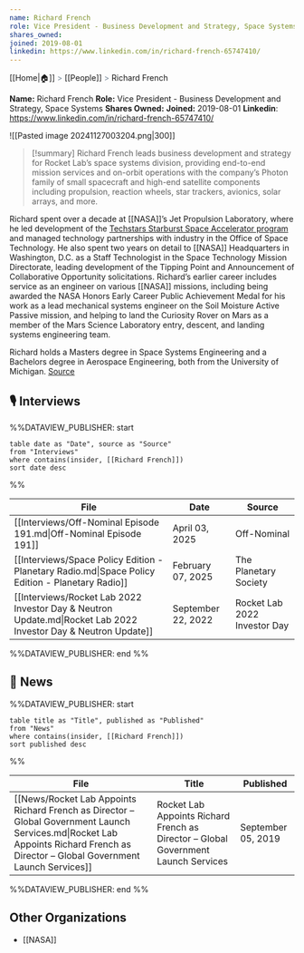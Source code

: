 ```yaml
---
name: Richard French
role: Vice President - Business Development and Strategy, Space Systems
shares_owned: 
joined: 2019-08-01
linkedin: https://www.linkedin.com/in/richard-french-65747410/
---
```

[[Home|🏠]] <span style="color: LightSlateGray">></span> [[People]] <span style="color: LightSlateGray">></span> Richard French

**Name:** Richard French
**Role:** Vice President - Business Development and Strategy, Space Systems
**Shares Owned:** 
**Joined:** 2019-08-01
**Linkedin**: https://www.linkedin.com/in/richard-french-65747410/

![[Pasted image 20241127003204.png|300]]

>[!summary]
Richard French leads business development and strategy for Rocket Lab’s space systems division, providing end-to-end mission services and on-orbit operations with the company’s Photon family of small spacecraft and high-end satellite components including propulsion, reaction wheels, star trackers, avionics, solar arrays, and more.
>
Richard spent over a decade at [[NASA]]’s Jet Propulsion Laboratory, where he led development of the [Techstars Starburst Space Accelerator program](https://www.techstars.com/accelerators/space) and managed technology partnerships with industry in the Office of Space Technology. He also spent two years on detail to [[NASA]] Headquarters in Washington, D.C. as a Staff Technologist in the Space Technology Mission Directorate, leading development of the Tipping Point and Announcement of Collaborative Opportunity solicitations. Richard’s earlier career includes service as an engineer on various [[NASA]] missions, including being awarded the NASA Honors Early Career Public Achievement Medal for his work as a lead mechanical systems engineer on the Soil Moisture Active Passive mission, and helping to land the Curiosity Rover on Mars as a member of the Mars Science Laboratory entry, descent, and landing systems engineering team.
>
Richard holds a Masters degree in Space Systems Engineering and a Bachelors degree in Aerospace Engineering, both from the University of Michigan.
[Source](https://www.rocketlabusa.com/about/team/)


## 🎙️ Interviews
%%DATAVIEW_PUBLISHER: start
```
table date as "Date", source as "Source"
from "Interviews"
where contains(insider, [[Richard French]])
sort date desc
```
%%

| File                                                                                                           | Date               | Source                       |
| -------------------------------------------------------------------------------------------------------------- | ------------------ | ---------------------------- |
| [[Interviews/Off-Nominal Episode 191.md\|Off-Nominal Episode 191]]                                             | April 03, 2025     | Off-Nominal                  |
| [[Interviews/Space Policy Edition - Planetary Radio.md\|Space Policy Edition - Planetary Radio]]               | February 07, 2025  | The Planetary Society        |
| [[Interviews/Rocket Lab 2022 Investor Day & Neutron Update.md\|Rocket Lab 2022 Investor Day & Neutron Update]] | September 22, 2022 | Rocket Lab 2022 Investor Day |

%%DATAVIEW_PUBLISHER: end %%

## 📰 News
%%DATAVIEW_PUBLISHER: start
```
table title as "Title", published as "Published"
from "News"
where contains(insider, [[Richard French]])
sort published desc
```
%%

| File                                                                                                                                                                               | Title                                                                               | Published          |
| ---------------------------------------------------------------------------------------------------------------------------------------------------------------------------------- | ----------------------------------------------------------------------------------- | ------------------ |
| [[News/Rocket Lab Appoints Richard French as Director – Global Government Launch Services.md\|Rocket Lab Appoints Richard French as Director – Global Government Launch Services]] | Rocket Lab Appoints Richard French as Director – Global Government Launch Services  | September 05, 2019 |

%%DATAVIEW_PUBLISHER: end %%

## Other Organizations

-  [[NASA]]